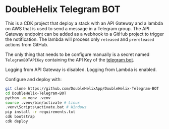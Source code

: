 # DoubleHelix Telegram BOT

This is a CDK project that deploy a stack with an API Gateway and a lambda on AWS that is used to send a message in a Telegram group.
The API Gateway endpoint can be added as a webhook to a GitHub project to trigger the notification.
The lambda will process only `released` and `prereleased` actions from GitHub.

The only thing that needs to be configure manually is a secret named `TelegramBOTAPIKey` containing the API Key of the [telegram bot](https://core.telegram.org/bots/tutorial).

Logging from API Gateway is disabled. Logging from Lambda is enabled.

Configure and deploy with:
```bash
git clone https://github.com/DoubleHelixApp/DoubleHelix-Telegram-BOT
cd DoubleHelix-Telegram-BOT
python -m venv .venv
source .venv/bin/activate # Linux
.venv\Scripts\activate.bat # Windows
pip install -r requirements.txt
cdk bootstrap
cdk deploy
```
